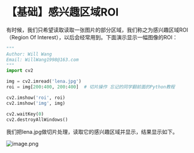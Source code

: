   # 【基础】感兴趣区域ROI

有时候，我们只希望读取读取一张图片的部分区域，我们称之为感兴趣区域ROI（Region Of Interest），以后会经常用到。下面演示显示一幅图像的ROI：

  ```python
"""
Author: Will Wang
Email: WillWang1998@163.com
"""
import cv2

img = cv2.imread('lena.jpg')
roi = img[200:400, 200:400]  # 切片操作 忘记的同学翻前面的Python教程

cv2.imshow('roi', roi)
cv2.imshow('img', img)

cv2.waitKey(0)
cv2.destroyAllWindows()

  ```

我们把lena.jpg做切片处理，读取它的感兴趣区域并显示，结果显示如下。

![image.png](https://pic.rmb.bdstatic.com/bjh/05b5c4afd3ede94ba3d821ae626c2755.png)

